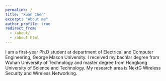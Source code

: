 ```yaml
---
permalink: /
title: "Xuan Chen"
excerpt: "About me"
author_profile: true
redirect_from: 
  - /about/
  - /about.html
---
```


I am a first-year Ph.D student at department of Electrical and Computer Engineering, George Mason University. I received my bachlar degree from Wuhan University of Technology and master degree from Hongkong University of Science and Technology. My research area is NextG Wireless Security and Wireless Networking.





